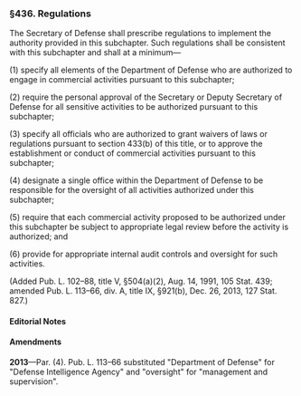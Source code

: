 ### §436. Regulations ###

The Secretary of Defense shall prescribe regulations to implement the authority provided in this subchapter. Such regulations shall be consistent with this subchapter and shall at a minimum—

(1) specify all elements of the Department of Defense who are authorized to engage in commercial activities pursuant to this subchapter;

(2) require the personal approval of the Secretary or Deputy Secretary of Defense for all sensitive activities to be authorized pursuant to this subchapter;

(3) specify all officials who are authorized to grant waivers of laws or regulations pursuant to section 433(b) of this title, or to approve the establishment or conduct of commercial activities pursuant to this subchapter;

(4) designate a single office within the Department of Defense to be responsible for the oversight of all activities authorized under this subchapter;

(5) require that each commercial activity proposed to be authorized under this subchapter be subject to appropriate legal review before the activity is authorized; and

(6) provide for appropriate internal audit controls and oversight for such activities.

(Added Pub. L. 102–88, title V, §504(a)(2), Aug. 14, 1991, 105 Stat. 439; amended Pub. L. 113–66, div. A, title IX, §921(b), Dec. 26, 2013, 127 Stat. 827.)

#### **Editorial Notes** ####

#### Amendments ####

**2013**—Par. (4). Pub. L. 113–66 substituted "Department of Defense" for "Defense Intelligence Agency" and "oversight" for "management and supervision".